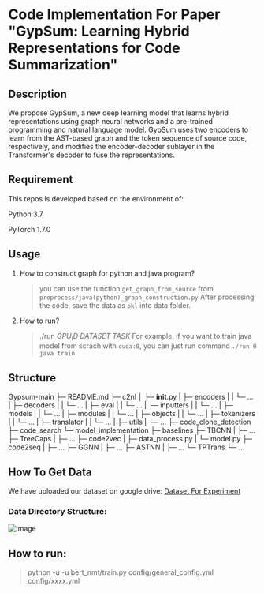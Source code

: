 # Code Implementation For Paper "GypSum: Learning Hybrid Representations for Code Summarization"

## Description

We propose GypSum, a new deep learning model that learns hybrid representations using graph neural networks and a pre-trained programming and natural language model. GypSum uses two encoders to learn from the AST-based graph and the token sequence of source code, respectively, and modifies the encoder-decoder sublayer in the Transformer's decoder to fuse the representations.

## Requirement

This repos is developed based on the environment of:

Python 3.7

PyTorch 1.7.0

## Usage
1. How to construct graph for python and java program?
   > you can use the function `get_graph_from_source` from `proprocess/java(python)_graph_construction.py`
   After processing the code, save the data as `pkl` into data folder. 
2. How to run?
   > ./run $GPU_ID$ $DATASET$ $TASK$ 
   > For example, if you want to train java model from scrach with `cuda:0`, you can just run command `./run 0 java train`

## Structure

Gypsum-main
├─ README.md
├─ c2nl
│	   ├─ __init__.py
|	   ├─ encoders
|    |  └─ ...
|    ├─ decoders
|    |  └─ ...
|    ├─ eval
|    |  └─ ...
|    ├─ inputters
|    |  └─ ...
|    ├─ models
|    |  └─ ...
|    ├─ modules
|    |  └─ ...
|    ├─ objects
|    |  └─ ...
|    ├─ tokenizers
|    |  └─ ...
|    ├─ translator
|    |  └─ ...
|    ├─ utils
|      └─ ...
├─ code_clone_detection
├─ code_search
└─ model_implementation
       ├─ baselines
       ├─ TBCNN
       |	├─ ...
       ├─ TreeCaps
       |	├─ ...
       ├─ code2vec
       |    ├─ data_process.py
       |    └─ model.py
       ├─ code2seq
       |	├─ ...
       ├─ GGNN
       |  	├─ ...
       ├─ ASTNN
       |  	├─ ...
       └─ TPTrans
      		└─ ...



## How To Get Data 
We have uploaded our dataset on google drive: [Dataset For Experiment](https://drive.google.com/file/d/1hQWQE6qm-qNGYKEPMoVMepMEZ72nXJL3/view?usp=sharing)

### Data Directory Structure:
![image](https://user-images.githubusercontent.com/79627998/109446893-7f4a2b80-7a7d-11eb-8526-59b5ac275658.png)


## How to run: 
> python -u -u bert_nmt/train.py config/general_config.yml config/xxxx.yml

